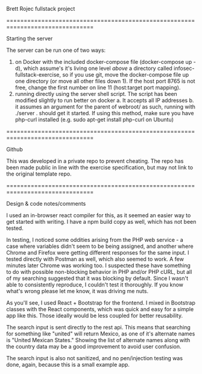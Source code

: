 Brett Rojec fullstack project


===============================================================================

Starting the server

The server can be run one of two ways:
  1. on Docker with the included docker-compose file (docker-compose up -d), which assume's it's living one level _above_ a directory called infosec-fullstack-exercise, so if you use git, move the docker-compose file up one directory (or move all other files down 1).  If the host port 8765 is not free, change the first number on line 11 (host:target port mapping).
  2. running directly using the server shell script.  The script has been modified slightly to run better on docker
      a. It accepts all IP addresses
      b. it assumes an argument for the parent of webroot/
    as such, running with ./server . should get it started.  If using this method, make sure you have php-curl installed (e.g. sudo apt-get install php-curl on Ubuntu)

===============================================================================

Github

This was developed in a private repo to prevent cheating.  The repo has been made public in line with the exercise specification, but may not link to the original template repo.


===============================================================================

Design & code notes/comments

I used an in-browser react compiler for this, as it seemed an easier way to get started with writing.  I have a npm build copy as well, which has not been tested.

In testing, I noticed some oddities arising from the PHP web service - a case where variables didn't seem to be being assigned, and another where Chrome and Firefox were getting different responses for the same input.  I tested directly with Postman as well, which also seemed to work.  A few minutes later Chrome was working too.  I suspected these have something to do with possible non-blocking behavior in PHP and/or PHP cURL, but all of my searching suggested that it was blocking by default.  Since I wasn't able to consistently reproduce, I couldn't test it thoroughly.  If you know what's wrong please let me know, it was driving me nuts.

As you'll see, I used React + Bootstrap for the frontend.  I mixed in Bootstrap classes with the React components, which was quick and easy for a simple app like this.  Those ideally would be less coupled for better reusability.

The search input is sent directly to the rest api.  This means that searching for something like "united" will return Mexico, as one of it's alternate names is "United Mexican States."  Showing the list of alternate names along with the country data may be a good improvement to avoid user confusion.

The search input is also not sanitized, and no pen/injection testing was done, again, because this is a small example app.